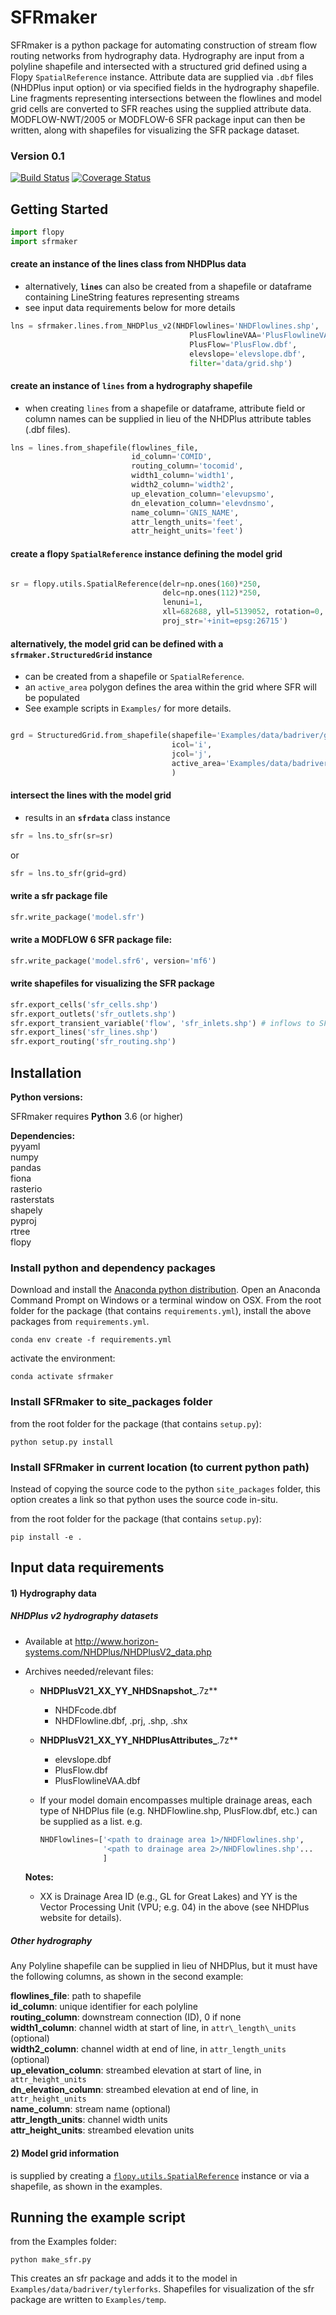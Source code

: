 SFRmaker
===
SFRmaker is a python package for automating construction of stream flow routing networks from hydrography data. Hydrography are input from a polyline shapefile and intersected with a structured grid defined using a Flopy `SpatialReference` instance. Attribute data are supplied via `.dbf` files (NHDPlus input option) or via specified fields in the hydrography shapefile. Line fragments representing intersections between the flowlines and model grid cells are converted to SFR reaches using the supplied attribute data. MODFLOW-NWT/2005 or MODFLOW-6 SFR package input can then be written, along with shapefiles for visualizing the SFR package dataset.


### Version 0.1
[![Build Status](https://travis-ci.com/aleaf/SFRmaker.svg?branch=master)](https://travis-ci.com/aleaf/SFRmaker)
[![Coverage Status](https://codecov.io/github/aleaf/SFRmaker/coverage.svg?branch=master)](https://codecov.io/github/aleaf/SFRmaker/coverage.svg?branch=master)


Getting Started
----------------------------------------------- 

```python
import flopy
import sfrmaker
```
#### create an instance of the lines class from NHDPlus data 
* alternatively, **`lines`** can also be created from a shapefile or dataframe containing LineString features representing streams
* see input data requirements below for more details

```python
lns = sfrmaker.lines.from_NHDPlus_v2(NHDFlowlines='NHDFlowlines.shp',  
                            			PlusFlowlineVAA='PlusFlowlineVAA.dbf',  
                            			PlusFlow='PlusFlow.dbf',  
                            			elevslope='elevslope.dbf',  
                            			filter='data/grid.shp')
```

#### create an instance of `lines` from a hydrography shapefile
* when creating `lines` from a shapefile or dataframe, attribute field or column names can be supplied in lieu of the NHDPlus attribute tables (.dbf files).


```python
lns = lines.from_shapefile(flowlines_file,
                           id_column='COMID',
                           routing_column='tocomid',
                           width1_column='width1',
                           width2_column='width2',
                           up_elevation_column='elevupsmo',
                           dn_elevation_column='elevdnsmo',
                           name_column='GNIS_NAME',
                           attr_length_units='feet',
                           attr_height_units='feet')
```
                     
#### create a flopy `SpatialReference` instance defining the model grid

```python

sr = flopy.utils.SpatialReference(delr=np.ones(160)*250,
                                  delc=np.ones(112)*250,
                                  lenuni=1,
                                  xll=682688, yll=5139052, rotation=0,
                                  proj_str='+init=epsg:26715')
```

#### alternatively, the model grid can be defined with a `sfrmaker.StructuredGrid` instance
* can be created from a shapefile or `SpatialReference`.  
* an `active_area` polygon defines the area within the grid where SFR will be populated
* See example scripts in `Examples/` for more details.

```python

grd = StructuredGrid.from_shapefile(shapefile='Examples/data/badriver/grid.shp',
                                    icol='i',
                                    jcol='j',
                                    active_area='Examples/data/badriver/active_area.shp'.format(data_dir)
                                    )
```

#### intersect the lines with the model grid
* results in an **`sfrdata`** class instance

```python
sfr = lns.to_sfr(sr=sr)
```
or  

```python
sfr = lns.to_sfr(grid=grd)
```

#### write a sfr package file

```python
sfr.write_package('model.sfr')
```
#### write a MODFLOW 6 SFR package file:

```python
sfr.write_package('model.sfr6', version='mf6')
```
#### write shapefiles for visualizing the SFR package
```python
sfr.export_cells('sfr_cells.shp')
sfr.export_outlets('sfr_outlets.shp')
sfr.export_transient_variable('flow', 'sfr_inlets.shp') # inflows to SFR network
sfr.export_lines('sfr_lines.shp')
sfr.export_routing('sfr_routing.shp')
```

Installation
-----------------------------------------------

**Python versions:**

SFRmaker requires **Python** 3.6 (or higher)

**Dependencies:**  
pyyaml  
numpy  
pandas  
fiona  
rasterio  
rasterstats  
shapely  
pyproj  
rtree    
flopy  

### Install python and dependency packages
Download and install the [Anaconda python distribution](https://www.anaconda.com/distribution/).
Open an Anaconda Command Prompt on Windows or a terminal window on OSX.
From the root folder for the package (that contains `requirements.yml`), install the above packages from `requirements.yml`.

```
conda env create -f requirements.yml
```
activate the environment:

```
conda activate sfrmaker
```


### Install SFRmaker to site_packages folder
from the root folder for the package (that contains `setup.py`):
  
```
python setup.py install
```
### Install SFRmaker in current location (to current python path)
Instead of copying the source code to the python `site_packages` folder, this option creates a link so that python uses the source code in-situ.

from the root folder for the package (that contains `setup.py`):


```  
pip install -e .
```

Input data requirements
-----------------------------------------------


#### 1) Hydrography data
##### NHDPlus v2 hydrography datasets    
 * Available at <http://www.horizon-systems.com/NHDPlus/NHDPlusV2_data.php>
 * Archives needed/relevant files:
 	* **NHDPlusV21\_XX\_YY\_NHDSnapshot_**.7z**   
 		* NHDFcode.dbf  
 		* NHDFlowline.dbf, .prj, .shp, .shx  
 	* **NHDPlusV21\_XX\_YY\_NHDPlusAttributes\_**.7z**  
 		* elevslope.dbf  
		* PlusFlow.dbf  
		* PlusFlowlineVAA.dbf
	* If your model domain encompasses multiple drainage areas, each type of NHDPlus file (e.g. NHDFlowline.shp, PlusFlow.dbf, etc.) can be supplied as a list. e.g.   
	
		```python
		NHDFlowlines=['<path to drainage area 1>/NHDFlowlines.shp',
		              '<path to drainage area 2>/NHDFlowlines.shp'...
		              ]
		
		```
	

	**Notes:**  

	* XX is Drainage Area ID (e.g., GL for Great Lakes) and YY is the Vector Processing Unit (VPU; e.g. 04) in the  above (see NHDPlus 	website for details).  


##### Other hydrography   
Any Polyline shapefile can be supplied in lieu of NHDPlus, but it must have the following columns, as shown in the second example:  

**flowlines\_file**: path to shapefile  
**id\_column**: unique identifier for each polyline  
**routing\_column**: downstream connection (ID), 0 if none  
**width1\_column**: channel width at start of line, in `attr\_length\_units` (optional)  
**width2\_column**: channel width at end of line, in `attr_length_units` (optional)  
**up\_elevation\_column**: streambed elevation at start of line, in `attr_height_units `  
**dn\_elevation\_column**: streambed elevation at end of line, in `attr_height_units `  
**name\_column**: stream name (optional)  
**attr\_length\_units**: channel width units  
**attr\_height\_units**: streambed elevation units  



#### 2) Model grid information
is supplied by creating a 	[`flopy.utils.SpatialReference`](https://github.com/modflowpy/flopy/blob/develop/flopy/utils/reference.py) instance or via a shapefile, as shown in the examples.


Running the example script
-----------------------------------------------
from the Examples folder:

```
python make_sfr.py
```

This creates an sfr package and adds it to the model in `Examples/data/badriver/tylerforks`.
Shapefiles for visualization of the sfr package are written to `Examples/temp`.